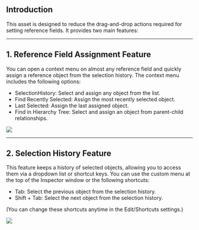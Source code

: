 ## Introduction

This asset is designed to reduce the drag-and-drop actions required for setting reference fields.
It provides two main features:

---
## 1. Reference Field Assignment Feature
You can open a context menu on almost any reference field and quickly assign a reference object from the selection history.
The context menu includes the following options:

- SelectionHistory: Select and assign any object from the list.
- Find Recently Selected: Assign the most recently selected object.
- Last Selected: Assign the last assigned object.
- Find in Hierarchy Tree: Select and assign an object from parent-child relationships.

![](https://emptybraces.github.io/reference-selector/images/intro1.jpg)

---
## 2. Selection History Feature
This feature keeps a history of selected objects, allowing you to access them via a dropdown list or shortcut keys.
You can use the custom menu at the top of the Inspector window or the following shortcuts:

- Tab: Select the previous object from the selection history.
- Shift + Tab: Select the next object from the selection history.

(You can change these shortcuts anytime in the Edit/Shortcuts settings.)

![](https://emptybraces.github.io/reference-selector/images/intro2.jpg)

